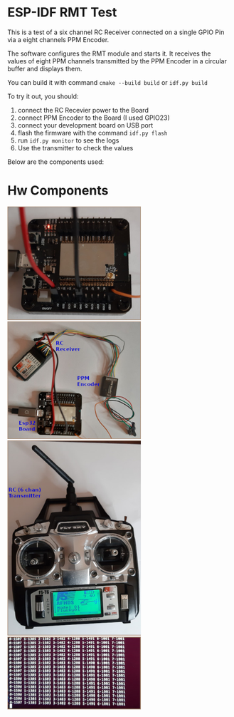ESP-IDF RMT Test
================

This is a test of a six channel RC Receiver connected on a single GPIO Pin via a eight channels PPM Encoder.

The software configures the RMT module and starts it.
It receives the values of eight PPM channels transmitted by the PPM Encoder in a circular buffer and displays them.

You can build it with command <code>cmake --build build</code> or  <code>idf.py build</code>

To try it out, you should:
1) connect the RC Recevier power to the Board
2) connect PPM Encoder to the Board (I used GPIO23)
3) connect your development board on USB port
4) flash the firmware with the command <code>idf.py flash</code>
5) run <code>idf.py monitor</code> to see the logs
6) Use the transmitter to check the values

Below are the components used:

<h1>Hw Components</h1>
<p align="left">
  <img src="https://github.com/MyFreertosLab/my_rmt_test/blob/master/images/esp32.jpg" width="300" title="The Esp32 Board">
  <img src="https://github.com/MyFreertosLab/my_rmt_test/blob/master/images/receiver.jpg" width="300" title="The connections between the Board, the Receiver and the PPM Encoder">
  <img src="https://github.com/MyFreertosLab/my_rmt_test/blob/master/images/transmitter.jpg" width="300" title="The RC Transmitter">
  <img src="https://github.com/MyFreertosLab/my_rmt_test/blob/master/images/logs.jpg" width="300" title="The logs">
</p>

